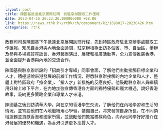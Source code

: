 ```yaml
---
layout: post
title: 陳國基抵達北京展開訪問　到駐京辦聽取工作匯報
date: 2023-04-26 20:33:20.000000000 +08:00
link: https://news.rthk.hk/rthk/ch/component/k2/1698027-20230426.htm
categories: rthk
---
```


政務司司長陳國基下午抵達北京展開訪問行程，先到特區政府駐北京辦事處聽取工作匯報，知悉自香港與內地全面通關，駐京辦積極出訪多個省、市、自治區，舉辦及參與多場經貿座談會、香港藝團演出、展覽和推廣活動等，全力宣傳推廣香港，並全面提升香港與內地的交流合作。
 
陳國基與駐京辦新設的「招商引才專組」同事會面，了解他們主動接觸目標企業和人才，積極游說來港發展的前線工作情況，得悉駐京辦接觸的內地企業和人才，整體上對特區政府「搶企業」、「搶人才」新措施的反應良好。他鼓勵駐京辦人員繼續用好線上線下平台，在內地加強宣傳香港各方面的獨特優勢和龐大機遇，說好香港故事，吸納更多策略企業和專業人才來港。
 
陳國基之後到訪清華大學，與在京的香港學生交流，了解他們在內地學習和生活的情況，並寄語他們在內地繼續用心學習，裝備自己，將來發揮自身所長，在不同領域服務並貢獻香港和國家所需，並鼓勵他們擔當橋樑角色，向內地同學好好推介在港發展的優勢和機遇，為香港引進更多高質人才。
